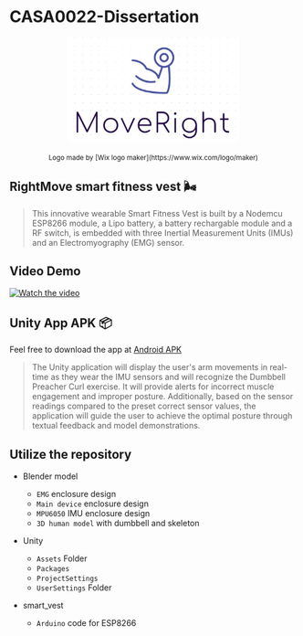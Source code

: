 # CASA0022-Dissertation
<p align='center'><img width="300px" style="display:block; margin:0 auto;" src="https://github.com/youdianhaoxiao/CASA0022-Dissertation/blob/main/logo.png" alt="D1">
</p>

<p align='center'>
<sub> Logo made by [Wix logo maker](https://www.wix.com/logo/maker) </sub>
</p>

## RightMove smart fitness vest 🌬

> This innovative wearable Smart Fitness Vest is built by a Nodemcu ESP8266 module, a Lipo battery, a battery rechargable module and a RF switch, is embedded with three Inertial Measurement Units (IMUs) and an Electromyography (EMG) sensor.

## Video Demo

[![Watch the video](https://imgur.com/stIQ0eO.png)](https://youtu.be/TsnEZo_e7kU)


## Unity App APK 📦

Feel free to download the app at [Android APK](https://github.com/youdianhaoxiao/CASA0022-Dissertation/blob/main/smart_vest.apk)
> The Unity application will display the user's arm movements in real-time as they wear the IMU sensors and will recognize the Dumbbell Preacher Curl exercise. It will provide alerts for incorrect muscle engagement and improper posture. Additionally, based on the sensor readings compared to the preset correct sensor values, the application will guide the user to achieve the optimal posture through textual feedback and model demonstrations.


## Utilize the repository

* Blender model
  * `EMG` enclosure design
  * `Main device` enclosure design
  * `MPU6050` IMU enclosure design
  * `3D human model` with dumbbell and skeleton

* Unity
  * `Assets` Folder
  * `Packages`
  * `ProjectSettings`
  * `UserSettings` Folder

* smart_vest
  * `Arduino` code for ESP8266
  

